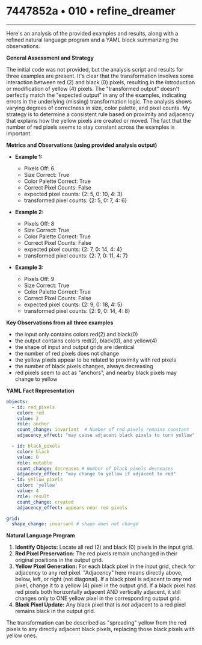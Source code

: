# 7447852a • 010 • refine_dreamer

---
Here's an analysis of the provided examples and results, along with a refined natural language program and a YAML block summarizing the observations.

**General Assessment and Strategy**

The initial code was not provided, but the analysis script and results for three examples are present. It's clear that the transformation involves some interaction between red (2) and black (0) pixels, resulting in the introduction or modification of yellow (4) pixels. The "transformed output" doesn't perfectly match the "expected output" in any of the examples, indicating errors in the underlying (missing) transformation logic.  The analysis shows varying degrees of correctness in size, color palette, and pixel counts.  My strategy is to determine a consistent rule based on proximity and adjacency that explains how the yellow pixels are created or moved.  The fact that the number of red pixels seems to stay constant across the examples is important.

**Metrics and Observations (using provided analysis output)**

*   **Example 1:**
    *   Pixels Off: 6
    *   Size Correct: True
    *   Color Palette Correct: True
    *   Correct Pixel Counts: False
    *   expected pixel counts: {2: 5, 0: 10, 4: 3}
    *   transformed pixel counts: {2: 5, 0: 7, 4: 6}

*   **Example 2:**
    *   Pixels Off: 8
    *   Size Correct: True
    *   Color Palette Correct: True
    *   Correct Pixel Counts: False
    *   expected pixel counts: {2: 7, 0: 14, 4: 4}
    *   transformed pixel counts: {2: 7, 0: 11, 4: 7}

*   **Example 3:**
    *   Pixels Off: 9
    *   Size Correct: True
    *   Color Palette Correct: True
    *   Correct Pixel Counts: False
    *   expected pixel counts: {2: 9, 0: 18, 4: 5}
    *    transformed pixel counts: {2: 9, 0: 14, 4: 8}

**Key Observations from all three examples**
- the input only contains colors red(2) and black(0)
- the output contains colors red(2), black(0), and yellow(4)
- the shape of input and output grids are identical
- the number of red pixels does not change
- the yellow pixels appear to be related to proximity with red pixels
- the number of black pixels changes, always decreasing
- red pixels seem to act as "anchors", and nearby black pixels may change to yellow

**YAML Fact Representation**

```yaml
objects:
  - id: red_pixels
    color: red
    value: 2
    role: anchor
    count_change: invariant  # Number of red pixels remains constant
    adjacency_effect: "may cause adjacent black pixels to turn yellow"

  - id: black_pixels
    color: black
    value: 0
    role: mutable
    count_change: decreases # Number of black pixels decreases
    adjacency_effect: "may change to yellow if adjacent to red"
  - id: yellow_pixels
    color: 'yellow'
    value: 4
    role: result
    count_change: created
    adjacency_effect: appears near red pixels

grid:
  shape_change: invariant # shape does not change
```

**Natural Language Program**

1.  **Identify Objects:** Locate all red (2) and black (0) pixels in the input grid.
2.  **Red Pixel Preservation:**  The red pixels remain unchanged in their original positions in the output grid.
3.  **Yellow Pixel Generation:** For each black pixel in the input grid, check for adjacency to any red pixel. "Adjacency" here means directly above, below, left, or right (not diagonal). If a black pixel is adjacent to *any* red pixel, change it to a yellow (4) pixel in the output grid. If a black pixel has red pixels both horizontally adjacent AND vertically adjacent, it still changes only to ONE yellow pixel in the corresponding output grid.
4.  **Black Pixel Update:** Any black pixel that is *not* adjacent to a red pixel remains black in the output grid.

The transformation can be described as "spreading" yellow from the red pixels to any directly adjacent black pixels, replacing those black pixels with yellow ones.


